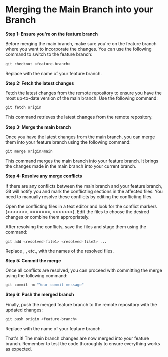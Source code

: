 # Merging the Main Branch into your Branch

**Step 1: Ensure you're on the feature branch** 

Before merging the main branch, make sure you're on the feature branch where you want to incorporate the changes. You can use the following command to switch to the feature branch:

```python
git checkout <feature-branch>
```
Replace <feature-branch> with the name of your feature branch.

**Step 2: Fetch the latest changes** 

Fetch the latest changes from the remote repository to ensure you have the most up-to-date version of the main branch. Use the following command:

```python
git fetch origin
```
This command retrieves the latest changes from the remote repository.

**Step 3: Merge the main branch**
  
Once you have the latest changes from the main branch, you can merge them into your feature branch using the following command:

```python
git merge origin/main
```
This command merges the main branch into your feature branch. It brings the changes made in the main branch into your current branch.

**Step 4: Resolve any merge conflicts**
  
If there are any conflicts between the main branch and your feature branch, Git will notify you and mark the conflicting sections in the affected files. You need to manually resolve these conflicts by editing the conflicting files.

Open the conflicting files in a text editor and look for the conflict markers (<<<<<<<, =======, >>>>>>>). Edit the files to choose the desired changes or combine them appropriately.

After resolving the conflicts, save the files and stage them using the command:

```python
git add <resolved-file1> <resolved-file2> ...
```
Replace <resolved-file1>, <resolved-file2>, etc., with the names of the resolved files.
  
**Step 5: Commit the merge**
  
Once all conflicts are resolved, you can proceed with committing the merge using the following command:

```python
git commit -m "Your commit message"
```

**Step 6: Push the merged branch** 

Finally, push the merged feature branch to the remote repository with the updated changes:

```python
git push origin <feature-branch>
```
Replace <feature-branch> with the name of your feature branch.

That's it! The main branch changes are now merged into your feature branch. Remember to test the code thoroughly to ensure everything works as expected.
